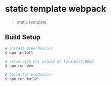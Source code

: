 # static template webpack

> static template

## Build Setup

``` bash
# install dependencies
$ npm install

# serve with hot reload at localhost:8080
$ npm run dev

# build for production
$ npm run build
```
